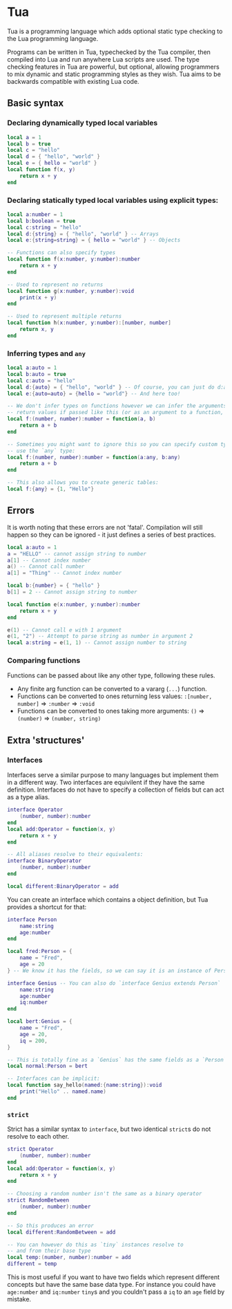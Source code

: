 # Tua
Tua is a programming language which adds optional static type
checking to the Lua programming language.

Programs can be written in Tua, typechecked by the Tua compiler,
then compiled into Lua and run anywhere Lua scripts are used.
The type checking features in Tua are powerful, but optional,
allowing programmers to mix dynamic and static programming
styles as they wish. Tua aims to be backwards compatible with
existing Lua code.

## Basic syntax

### Declaring dynamically typed local variables
```lua
local a = 1
local b = true
local c = "hello"
local d = { "hello", "world" }
local e = { hello = "world" }
local function f(x, y)
	return x + y
end
```

### Declaring statically typed local variables using explicit types:
```lua
local a:number = 1
local b:boolean = true
local c:string = "hello"
local d:{string} = { "hello", "world" } -- Arrays
local e:{string=string} = { hello = "world" } -- Objects

-- Functions can also specify types
local function f(x:number, y:number):number
	return x + y
end

-- Used to represent no returns
local function g(x:number, y:number):void
	print(x + y)
end

-- Used to represent multiple returns
local function h(x:number, y:number):[number, number]
	return x, y
end
```

### Inferring types and `any`
```lua
local a:auto = 1
local b:auto = true
local c:auto = "hello"
local d:{auto} = { "hello", "world" } -- Of course, you can just do d:auto
local e:{auto=auto} = {hello = "world"} -- And here too!

-- We don't infer types on functions however we can infer the arguments and
-- return values if passed like this (or as an argument to a function, etc...)
local f:(number, number):number = function(a, b)
	return a + b
end

-- Sometimes you might want to ignore this so you can specify custom types or
-- use the `any` type:
local f:(number, number):number = function(a:any, b:any)
	return a + b
end

-- This also allows you to create generic tables:
local f:{any} = {1, "Hello"}
```

## Errors
It is worth noting that these errors are not 'fatal'. Compilation will
still happen so they can be ignored - it just defines a series of
best practices.
```lua
local a:auto = 1
a = "HELLO" -- cannot assign string to number
a[1] -- Cannot index number
a() -- Cannot call number
a[1] = "Thing" -- Cannot index number

local b:{number} = { "hello" }
b[1] = 2 -- Cannot assign string to number

local function e(x:number, y:number):number
	return x + y
end

e(1) -- Cannot call e with 1 argument
e(1, "2") -- Attempt to parse string as number in argument 2
local a:string = e(1, 1) -- Cannot assign number to string
```

### Comparing functions
Functions can be passed about like any other type, following these rules.
 - Any finite arg function can be converted to a vararg (`...`) function.
 - Functions can be converted to ones returning less values: `:[number, number]` => `:number` => `:void`
 - Functions can be converted to ones taking more arguments: `()` => `(number)` => `(number, string)`

## Extra 'structures'
### Interfaces
Interfaces serve a similar purpose to many languages but implement them in a different way. Two interfaces are equivilent if they have the same definition. Interfaces do not have to specify a collection of fields but can act as a type alias.

```lua
interface Operator
	(number, number):number
end
local add:Operator = function(x, y)
	return x + y
end

-- All aliases resolve to their equivalents:
interface BinaryOperator
	(number, number):number
end

local different:BinaryOperator = add
```

You can create an interface which contains a object definition, but Tua provides a shortcut for that:

```lua
interface Person
	name:string
	age:number
end

local fred:Person = {
	name = "Fred",
	age = 20
} -- We know it has the fields, so we can say it is an instance of Person

interface Genius -- You can also do `interface Genius extends Person`
	name:string
	age:number
	iq:number
end

local bert:Genius = {
	name = "Fred",
	age = 20,
	iq = 200,
}

-- This is totally fine as a `Genius` has the same fields as a `Person`
local normal:Person = bert

-- Interfaces can be implicit:
local function say_hello(named:{name:string}):void
	print("Hello" .. named.name)
end
```

### `strict`
Strict has a similar syntax to `interface`, but two identical `strict`s do not resolve to each other.
```lua
strict Operator
	(number, number):number
end
local add:Operator = function(x, y)
	return x + y
end

-- Choosing a random number isn't the same as a binary operator
strict RandomBetween
	(number, number):number
end

-- So this produces an error
local different:RandomBetween = add

-- You can however do this as `tiny` instances resolve to
-- and from their base type
local temp:(number, number):number = add
different = temp
```

This is most useful if you want to have two fields which represent different concepts but have the same base data type. For instance you could have `age:number` and `iq:number` `tiny`s and you couldn't pass a `iq` to an `age` field by mistake.

